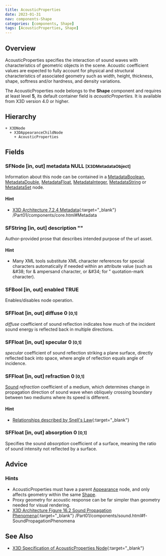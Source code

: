```yaml
---
title: AcousticProperties
date: 2023-01-31
nav: components-Shape
categories: [components, Shape]
tags: [AcousticProperties, Shape]
---
```

<style>
.post h3 {
   word-spacing: 0.2em;
}
</style>

## Overview

AcousticProperties specifies the interaction of sound waves with characteristics of geometric objects in the scene. Acoustic coefficient values are expected to fully account for physical and structural characteristics of associated geometry such as width, height, thickness, shape, softness and/or hardness, and density variations.

The AcousticProperties node belongs to the **Shape** component and requires at least level **5,** its default container field is *acousticProperties.* It is available from X3D version 4.0 or higher.

## Hierarchy

```
+ X3DNode
  + X3DAppearanceChildNode
    + AcousticProperties
```

## Fields

### SFNode [in, out] **metadata** NULL <small>[X3DMetadataObject]</small>

Information about this node can be contained in a [MetadataBoolean](/x_ite/components/core/metadataboolean/), [MetadataDouble](/x_ite/components/core/metadatadouble/), [MetadataFloat](/x_ite/components/core/metadatafloat/), [MetadataInteger](/x_ite/components/core/metadatainteger/), [MetadataString](/x_ite/components/core/metadatastring/) or [MetadataSet](/x_ite/components/core/metadataset/) node.

#### Hint

- [X3D Architecture 7.2.4 Metadata](https://www.web3d.org/specifications/X3Dv4/ISO-IEC19775-1v4-IS){:target="_blank"} /Part01/components/core.html#Metadata

### SFString [in, out] **description** ""

Author-provided prose that describes intended purpose of the url asset.

#### Hint

- Many XML tools substitute XML character references for special characters automatically if needed within an attribute value (such as &amp;#38; for &amp; ampersand character, or &amp;#34; for " quotation-mark character).

### SFBool [in, out] **enabled** TRUE

Enables/disables node operation.

### SFFloat [in, out] **diffuse** 0 <small>[0,1]</small>

*diffuse* coefficient of sound reflection indicates how much of the incident sound energy is reflected back in multiple directions.

### SFFloat [in, out] **specular** 0 <small>[0,1]</small>

*specular* coefficient of sound reflection striking a plane surface, directly reflected back into space, where angle of reflection equals angle of incidence.

### SFFloat [in, out] **refraction** 0 <small>[0,1]</small>

[Sound](/x_ite/components/sound/sound/) *refraction* coefficient of a medium, which determines change in propagation direction of sound wave when obliquely crossing boundary between two mediums where its speed is different.

#### Hint

- [Relationships described by Snell's Law](https://en.wikipedia.org/wiki/Snell%27s_law){:target="_blank"}

### SFFloat [in, out] **absorption** 0 <small>[0,1]</small>

Specifies the sound *absorption* coefficient of a surface, meaning the ratio of sound intensity not reflected by a surface.

## Advice

### Hints

- AcousticProperties must have a parent [Appearance](/x_ite/components/shape/appearance/) node, and only affects geometry within the same [Shape](/x_ite/components/shape/shape/).
- Proxy geometry for acoustic response can be far simpler than geometry needed for visual rendering.
- [X3D Architecture Figure 16.2 Sound Propagation Phenomena](https://www.web3d.org/specifications/X3Dv4/ISO-IEC19775-1v4-IS){:target="_blank"} /Part01/components/sound.html#f-SoundPropagationPhenomena

## See Also

- [X3D Specification of AcousticProperties Node](https://www.web3d.org/documents/specifications/19775-1/V4.0/Part01/components/shape.html#AcousticProperties){:target="_blank"}
